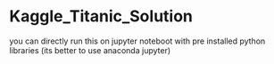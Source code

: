 # Kaggle_Titanic_Solution
you can directly run this on jupyter noteboot with pre installed python libraries 
(its better to use anaconda jupyter)
